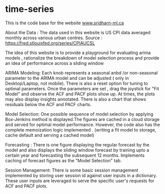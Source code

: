 # time-series
This is the code base for the website www.sridharn-ml.ca

About the Data : 
 The data used in this website is US CPI data averaged monthly across various urban centres. Source : https://fred.stlouisfed.org/series/CPIAUCSL


The idea of this website is to provide a playground for evaluating arima models , rationalize the breakdown of model selection process and provide an idea of performance across a sliding window

ARIMA Modeling: 
    Each knob represents a seasonal anbd /or non-seasonal parameter to the ARIMA model and can be adjusted ( only in Desktop/Laptop, not mobile).
    There is also a reset option for tuning to optimal parameters. Once the parameters are set , drag the joystick for "Fit Model" and observe the 
    ACF and PACF plots show up. At times, the plots may also display insights annotated. There is also a chart that shows residuals below the ACF 
    and PACF charts.
    
Model Selection: 
    One possible sequence of  model selection by applying Box-Jenkins method is displayed.The figures are cached in a cloud storage and served 
    for optimal model performance. However, the code also has the complete memoization logic implemented . (writing a fit model to storage, cache 
    default and serving a cached model)
    
Forecasting : 
    There is one figure displaying the regular forecast by the model and also displays the sliding window forecast by training upto a certain year 
    and forecasting the subsequent 12 months. Implements caching of forecast figures as the "Model Selection" tab.

Session Management: 
     There is some basic session management implemented by storing user session id against user inputs in a dictionary. These user inputs are leveraged 
     to serve the specific user's requests for ACF and PACF plots.
     


